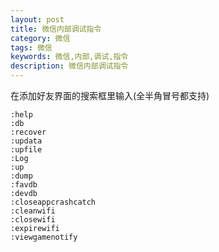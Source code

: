 ```yaml
---
layout: post
title: 微信内部调试指令
category: 微信
tags: 微信
keywords: 微信,内部,调试,指令
description: 微信内部调试指令
---
```


在添加好友界面的搜索框里输入(全半角冒号都支持)

    :help
    :db
    :recover
    :updata
    :upfile
    :Log
    :up
    :dump
    :favdb
    :devdb
    :closeappcrashcatch
    :cleanwifi
    :closewifi
    :expirewifi
    :viewgamenotify
